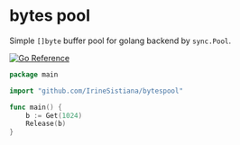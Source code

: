 # bytes pool

Simple `[]byte` buffer pool for golang backend by `sync.Pool`.

[![Go Reference](https://pkg.go.dev/badge/github.com/IrineSistiana/bytespool.svg)](https://pkg.go.dev/github.com/IrineSistiana/bytespool)

```go
package main

import "github.com/IrineSistiana/bytespool"

func main() {
	b := Get(1024)
	Release(b)
}
```
